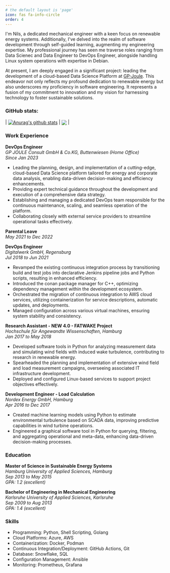 ```yaml
---
# the default layout is 'page'
icon: fas fa-info-circle
order: 4
---
```


I'm Nils, a dedicated mechanical engineer with a keen focus on renewable energy systems. Additionally, I've delved into the realm of software development through self-guided learning, augmenting my engineering expertise. My professional journey has seen me traverse roles ranging from Data Scienec and Data Engineer to DevOps Engineer, alongside handling Linux system operations with expertise in Debian.

At present, I am deeply engaged in a significant project: leading the development of a cloud-based Data Science Platform at [GP-Joule](https://www.gp-joule.com/en/). This endeavor not only reflects my profound dedication to renewable energy but also underscores my proficiency in software engineering. It represents a fusion of my commitment to innovation and my vision for harnessing technology to foster sustainable solutions.

### GitHub stats:

| <a href="https://github.com/mietzen"><img align="center" src="https://github-readme-stats.vercel.app/api?username=mietzen&show_icons=true&custom_title=My%20Stats&theme=transparent&hide_border=true&rank_icon=percentile&hide=contribs" alt="Anurag's github stats" /></a> | <a href="https://github.com/mietzen"><img align="center" src="https://github-readme-stats.vercel.app/api/top-langs/?username=mietzen&layout=compact&size_weight=0.5&count_weight=0.5&theme=transparent&hide_border=true&langs_count=5&hide=html" /></a> |

### Work Experience

**DevOps Engineer**\
*GP JOULE Consult GmbH & Co.KG, Buttenwiesen (Home Office)*\
*Since Jan 2023*

- Leading the planning, design, and implementation of a cutting-edge, cloud-based Data Science platform tailored for energy and corporate data analysis, enabling data-driven decision-making and efficiency enhancements.
- Providing expert technical guidance throughout the development and execution of a comprehensive data strategy.
- Establishing and managing a dedicated DevOps team responsible for the continuous maintenance, scaling, and seamless operation of the platform.
- Collaborating closely with external service providers to streamline operational tasks effectively.

**Parental Leave**\
*May 2021 to Dec 2022*

**DevOps Engineer**\
*Digitalwerk GmbH, Regensburg*\
*Jul 2018 to Jun 2021*

- Revamped the existing continuous integration process by transitioning build and test jobs into declarative Jenkins pipeline jobs and Python scripts, resulting in enhanced efficiency.
- Introduced the conan package manager for C++, optimizing dependency management within the development ecosystem.
- Orchestrated the migration of continuous integration to AWS cloud services, utilizing containerization for service descriptions, automatic updates, and deployments.
- Managed configuration across various virtual machines, ensuring system stability and consistency.

**Research Assistant - NEW 4.0 - FATWAKE Project**\
*Hochschule für Angewandte Wissenschaften, Hamburg*\
*Jan 2017 to May 2018*

- Developed software tools in Python for analyzing measurement data and simulating wind fields with induced wake turbulence, contributing to research in renewable energy.
- Spearheaded the planning and implementation of extensive wind field and load measurement campaigns, overseeing associated IT infrastructure development.
- Deployed and configured Linux-based services to support project objectives effectively.

**Development Engineer - Load Calculation**\
*Nordex Energy GmbH, Hamburg*\
*Apr 2016 to Dec 2017*

- Created machine learning models using Python to estimate environmental turbulence based on SCADA data, improving predictive capabilities in wind turbine operations.
- Engineered a graphical software tool in Python for querying, filtering, and aggregating operational and meta-data, enhancing data-driven decision-making processes.

### Education

**Master of Science in Sustainable Energy Systems**\
*Hamburg University of Applied Sciences, Hamburg*\
*Sep 2013 to May 2015*\
*GPA: 1.2 (excellent)*

**Bachelor of Engineering in Mechanical Engineering**\
*Karlsruhe University of Applied Sciences, Karlsruhe*\
*Sep 2009 to Aug 2013*\
*GPA: 1.4 (excellent)*

### Skills

- Programming: Python, Shell Scripting, Golang
- Cloud Platforms: Azure, AWS
- Containerization: Docker, Podman
- Continuous Integration/Deployment: GitHub Actions, Git
- Database: Snowflake, SQL
- Configuration Management: Ansible
- Monitoring: Prometheus, Grafana
